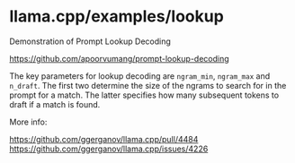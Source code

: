 # llama.cpp/examples/lookup

Demonstration of Prompt Lookup Decoding

https://github.com/apoorvumang/prompt-lookup-decoding

The key parameters for lookup decoding are `ngram_min`, `ngram_max` and `n_draft`. The first two determine the size of the ngrams to search for in the prompt for a match. The latter specifies how many subsequent tokens to draft if a match is found.

More info:

https://github.com/ggerganov/llama.cpp/pull/4484
https://github.com/ggerganov/llama.cpp/issues/4226
